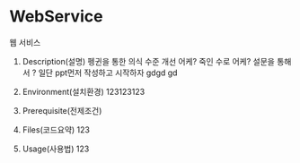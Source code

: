 # WebService

웹 서비스

1. Description(설명)
    펭귄을 통한 의식 수준 개선 
    어케? 죽인 수로
    어케? 설문을 통해서 
    ? 일단 ppt먼저 작성하고 시작하자
    gdgd
    gd
2. Environment(설치환경)
123123123
3. Prerequisite(전제조건)

4. Files(코드요약)
123
5. Usage(사용법)
123